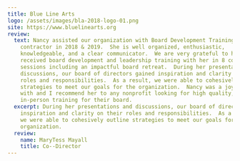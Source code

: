 ```yaml
---
title: Blue Line Arts
logo: /assets/images/bla-2018-logo-01.png
site: https://www.bluelinearts.org
review:
  text: Nancy assisted our organization with Board Development Training as a
    contractor in 2018 & 2019.  She is well organized, enthusiastic,
    knowledgeable, and a clear communicator.  We are very grateful to have
    received board development and leadership training with her in 8 cohesive
    sessions including an impactful board retreat.  During her presentations and
    discussions, our board of directors gained inspiration and clarity on their
    roles and responsibilities.  As a result, we were able to cohesively outline
    strategies to meet our goals for the organization.  Nancy was a joy to work
    with and I recommend her to any nonprofit looking for high quality,
    in-person training for their board.
  excerpt: During her presentations and discussions, our board of directors gained
    inspiration and clarity on their roles and responsibilities.  As a result,
    we were able to cohesively outline strategies to meet our goals for the
    organization.
  review:
    name: MaryTess Mayall
    title: Co--Director
---
```

